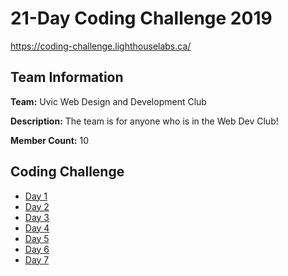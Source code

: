 # 21-Day Coding Challenge 2019

https://coding-challenge.lighthouselabs.ca/

## Team Information

**Team:** Uvic Web Design and Development Club

**Description:** The team is for anyone who is in the Web Dev Club!

**Member Count:** 10

## Coding Challenge

* [Day 1](./day-1.js)
* [Day 2](./day-2.js)
* [Day 3](./day-3.js)
* [Day 4](./day-4.js)
* [Day 5](./day-5.js)
* [Day 6](./day-6.js)
* [Day 7](./day-7.js)

